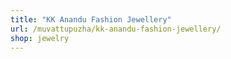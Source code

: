 ```yaml
---
title: "KK Anandu Fashion Jewellery"
url: /muvattupuzha/kk-anandu-fashion-jewellery/
shop: jewelry
---
```

